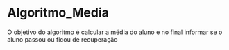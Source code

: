 # Algoritmo_Media
O objetivo do algoritmo é calcular a média do aluno e no final informar se o aluno passou ou ficou de recuperação 
